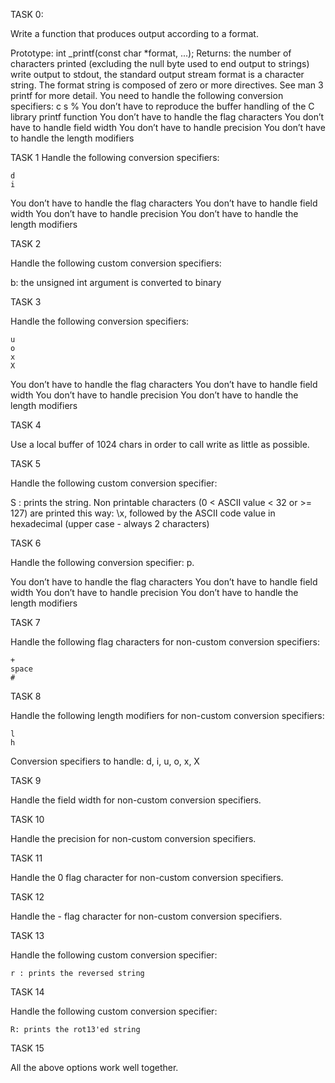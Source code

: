 TASK 0:

Write a function that produces output according to a format.

Prototype: int _printf(const char *format, ...);
Returns: the number of characters printed (excluding the null byte used to end output to strings)
write output to stdout, the standard output stream
format is a character string. The format string is composed of zero or more directives. See man 3 printf for more detail. You need to handle the following conversion specifiers:
c
s
%
You don’t have to reproduce the buffer handling of the C library printf function
You don’t have to handle the flag characters
You don’t have to handle field width
You don’t have to handle precision
You don’t have to handle the length modifiers

TASK 1
Handle the following conversion specifiers:

	d
	i
You don’t have to handle the flag characters
You don’t have to handle field width
You don’t have to handle precision
You don’t have to handle the length modifiers

TASK 2

Handle the following custom conversion specifiers:

b: the unsigned int argument is converted to binary

TASK 3

Handle the following conversion specifiers:

	u
	o
	x
	X
You don’t have to handle the flag characters
You don’t have to handle field width
You don’t have to handle precision
You don’t have to handle the length modifiers

TASK 4

Use a local buffer of 1024 chars in order to call write as little as possible.

TASK 5

Handle the following custom conversion specifier:

S : prints the string.
Non printable characters (0 < ASCII value < 32 or >= 127) are printed this way: \x, followed by the ASCII code value in hexadecimal (upper case - always 2 characters)

TASK 6

Handle the following conversion specifier: p.

You don’t have to handle the flag characters
You don’t have to handle field width
You don’t have to handle precision
You don’t have to handle the length modifiers

TASK 7

Handle the following flag characters for non-custom conversion specifiers:

	+
	space
	#

TASK 8

Handle the following length modifiers for non-custom conversion specifiers:

	l
	h
Conversion specifiers to handle: 
	d, i, u, o, x, X

TASK 9

Handle the field width for non-custom conversion specifiers.

TASK 10

Handle the precision for non-custom conversion specifiers.

TASK 11

Handle the 0 flag character for non-custom conversion specifiers.

TASK 12

Handle the - flag character for non-custom conversion specifiers.

TASK 13

Handle the following custom conversion specifier:

	r : prints the reversed string

TASK 14

Handle the following custom conversion specifier:

	R: prints the rot13'ed string

TASK 15

All the above options work well together.

